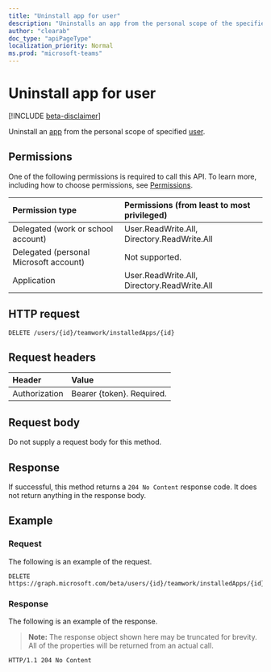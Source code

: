 ```yaml
---
title: "Uninstall app for user"
description: "Uninstalls an app from the personal scope of the specified user."
author: "clearab"
doc_type: "apiPageType"
localization_priority: Normal
ms.prod: "microsoft-teams"
---
```


# Uninstall app for user

[!INCLUDE [beta-disclaimer](../../includes/beta-disclaimer.md)]

Uninstall an [app](../resources/teamsappinstallation.md) from the personal scope of specified [user](../resources/user.md).

## Permissions

One of the following permissions is required to call this API. To learn more, including how to choose permissions, see [Permissions](/graph/permissions-reference).

|Permission type      | Permissions (from least to most privileged)              |
|:--------------------|:---------------------------------------------------------|
|Delegated (work or school account) |User.ReadWrite.All, Directory.ReadWrite.All    |
|Delegated (personal Microsoft account) | Not supported.    |
|Application | User.ReadWrite.All, Directory.ReadWrite.All  |

## HTTP request
<!-- { "blockType": "ignored" } -->
```http
DELETE /users/{id}/teamwork/installedApps/{id}
```

## Request headers

| Header       | Value |
|:---------------|:--------|
| Authorization  | Bearer {token}. Required.  |

## Request body

Do not supply a request body for this method.

## Response

If successful, this method returns a `204 No Content` response code. It does not return anything in the response body.

## Example

### Request

The following is an example of the request.

```http
DELETE https://graph.microsoft.com/beta/users/{id}/teamwork/installedApps/{id}
```

### Response

The following is an example of the response.

> **Note:** The response object shown here may be truncated for brevity. All of the properties will be returned from an actual call.

```http
HTTP/1.1 204 No Content
```
